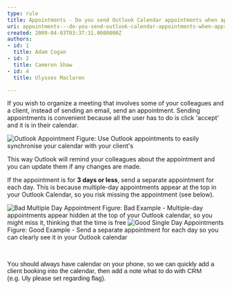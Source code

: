 ```yaml
---
type: rule
title: Appointments - Do you send Outlook Calendar appointments when appropriate?
uri: appointments---do-you-send-outlook-calendar-appointments-when-appropriate
created: 2009-04-03T03:37:31.0000000Z
authors:
- id: 1
  title: Adam Cogan
- id: 2
  title: Cameron Shaw
- id: 4
  title: Ulysses Maclaren

---
```




<span class='intro'> ​​​If you wish to organize a meeting that involves some of your colleagues and a client, instead of sending an email, send an appointment. Sending appointments is convenient because all the user has to do is click 'accept' and it is in their calendar.  </span>

<img class="ms-rteCustom-ImageArea" alt="Outlook Appointment" src="/Communication/RulesToBetterEmail/PublishingImages/OutlookAppointment.gif" /> <span class="ms-rteCustom-FigureNormal">Figure&#58; Use Outlook appointments to easily synchronise your calendar with your client's</span> <p>This way Outlook will remind your colleagues about the appointment and you can update them if any changes are made. </p>
<p>If the appointment is for <strong>3 days or less</strong>, send a separate appointment for each day. This is because multiple-day appointments appear at the top in your Outlook Calendar, so you risk missing the appointment (see below).</p>
<img class="ms-rteCustom-ImageArea" alt="Bad Multiple Day Appointment" src="/Communication/RulesToBetterEmail/PublishingImages/BadMultipleDayAppointment.gif" /> <span class="ms-rteCustom-FigureBad">Figure&#58;&#160;Bad Example - Multiple-day appointments appear hidden at the top of your Outlook calendar, so you might miss it, thinking that the time is free </span><img class="ms-rteCustom-ImageArea" alt="Good Single Day Appointments" src="/Communication/RulesToBetterEmail/PublishingImages/GoodSingleDayAppointments.gif" /> <span class="ms-rteCustom-FigureGood">Figure&#58; Good Example -&#160;Send a separate appointment for each day so you can clearly see it in your Outlook calendar</span><p><span lang="EN-US"><br></span></p><p><span lang="EN-US">Y</span><span lang="EN-US" style="font-size&#58;11pt;font-family&#58;calibri, sans-serif;">ou should always have calendar on your phone,
so we can quickly add a client booking into the calendar, then add a note what
to do with CRM (e.g.&#160;Uly please set regarding flag)</span>​.</p>
<p>&#160;</p>


